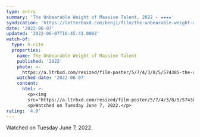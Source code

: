 ```yaml
---
type: entry
summary: 'The Unbearable Weight of Massive Talent, 2022 - ★★★★'
syndication: 'https://letterboxd.com/benji/film/the-unbearable-weight-of-massive-talent/'
date: '2022-06-07'
updated: '2022-06-07T16:45:41.000Z'
watch-of:
  type: h-cite
  properties:
    name: The Unbearable Weight of Massive Talent
    published: '2022'
    photo: >-
      https://a.ltrbxd.com/resized/film-poster/5/7/4/3/8/5/574385-the-unbearable-weight-of-massive-talent-0-600-0-900-crop.jpg?v=2c49da09f3
    watched-date: '2022-06-07'
    content:
      html: >-
        <p><img
        src="https://a.ltrbxd.com/resized/film-poster/5/7/4/3/8/5/574385-the-unbearable-weight-of-massive-talent-0-600-0-900-crop.jpg?v=2c49da09f3"/></p>
        <p>Watched on Tuesday June 7, 2022.</p>
rating: '4.0'
---
```

Watched on Tuesday June 7, 2022.
